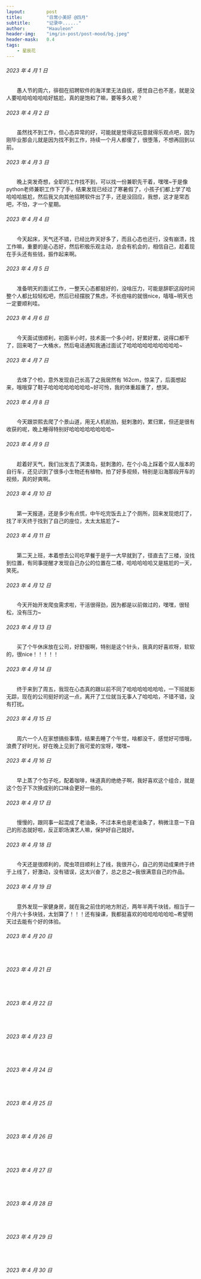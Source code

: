 ```yaml
---
layout:        post
title:         "日常小美好 @四月"
subtitle:      "记录中......"
author:        "Haauleon"
header-img:    "img/in-post/post-mood/bg.jpeg"
header-mask:   0.4
tags:
    - 星辰花
---
```


###### 2023 年 4 月 1 日
&emsp;&emsp;愚人节的周六，徘徊在招聘软件的海洋里无法自拔，感觉自己也不差，就是没人要哈哈哈哈哈哈好尴尬，真的是饱和了嘛，要等多久呢？

###### 2023 年 4 月 2 日
&emsp;&emsp;虽然找不到工作，但心态异常的好，可能就是觉得这玩意就得乐观点吧，因为刚毕业那会儿就是因为找不到工作，持续一个月人都傻了，很堕落，不想再回到以前。

###### 2023 年 4 月 3 日
&emsp;&emsp;晚上突发奇想，全职的工作找不到，可以找一份兼职先干着，嘿嘿~于是像python老师兼职工作下了手，结果发现已经过了寒暑假了，小孩子们都上学了哈哈哈哈尴尬，然后我又向其他招聘软件出了手，还是没回应，我想，这才是常态吧，不怕，才一个星期。

###### 2023 年 4 月 4 日
&emsp;&emsp;今天起床，天气还不错，已经比昨天好多了，而且心态也还行，没有崩溃，找工作嘛，重要的是心态好，然后积极乐观主动，总会有机会的，相信自己，趁着现在手头还有些钱，振作起来啊。

###### 2023 年 4 月 5 日
&emsp;&emsp;准备明天的面试工作，一整天心态都挺好的，没啥压力，可能是辞职这段时间整个人都比较轻松吧，然后已经摆脱了焦虑，不长痘啥的就很nice，嘻嘻~明天也一定要顺利哇。

###### 2023 年 4 月 6 日
&emsp;&emsp;今天面试很顺利，初面半小时，技术面一个多小时，好累好累，说得口都干了，回来喝了一大桶水，然后电话通知我通过面试了哈哈哈哈哈哈哈哈哈哈~

###### 2023 年 4 月 7 日
&emsp;&emsp;去体了个检，意外发现自己长高了之我居然有 162cm，惊呆了，后面想起来，哦哦穿了鞋子哈哈哈哈哈哈哈哈~好可怜，我的体重超重了，想哭。

###### 2023 年 4 月 8 日
&emsp;&emsp;今天跟崇熙去爬了个景山道，用无人机航拍，挺刺激的，累归累，但还是很有收获的呢，晚上睡得特别好哈哈哈哈哈哈哈哈~

###### 2023 年 4 月 9 日
&emsp;&emsp;趁着好天气，我们出发去了淇澳岛，挺刺激的，在个小岛上踩着个双人版本的自行车，还见识到了很多小生物还有植物，拍了好多视频，特别是沿海那段开车的视频，真的好爽啊。

###### 2023 年 4 月 10 日
&emsp;&emsp;第一天报道，还是多少有点慌，中午吃完饭去上了个厕所，回来发现熄灯了，找了半天终于找到了自己的座位，太太太尴尬了~

###### 2023 年 4 月 11 日
&emsp;&emsp;第二天上班，本着想去公司吃早餐于是乎一大早就到了，径直去了三楼，没找到位置，有同事提醒才发现自己办公的位置在二楼，哈哈哈哈哈又是尴尬的一天，笑死。

###### 2023 年 4 月 12 日
&emsp;&emsp;今天开始开发爬虫需求啦，干活很得劲，因为都是以前做过的，嘿嘿，很轻松，没有压力~

###### 2023 年 4 月 13 日
&emsp;&emsp;买了个午休床放在公司，好舒服啊，特别是这个针头，我真的好喜欢呀，软软的，很nice！！！！！

###### 2023 年 4 月 14 日
&emsp;&emsp;终于来到了周五，我现在心态真的跟以前不同了哈哈哈哈哈哈哈，一下班就影无踪，现在的公司挺好的这一点，离开了工位就当无事人了哈哈哈，不错不错，没有打扰。

###### 2023 年 4 月 15 日
&emsp;&emsp;周六一个人在家想搞些事情，结果去睡了个午觉，啥都没干，感觉好可惜哦，浪费了好时光，好在晚上见到了我可爱的宝呀，嘿嘿~

###### 2023 年 4 月 16 日
&emsp;&emsp;早上蒸了个包子吃，配着咖啡，味道真的绝绝子啊，我好喜欢这个组合，就是这个包子下次换成别的口味会更好一些的。

###### 2023 年 4 月 17 日
&emsp;&emsp;慢慢的，跟同事一起混成了老油条，不过本来也是老油条了，稍微注意一下自己的形态就好啦，反正职场演艺人嘛，保护好自己就好。

###### 2023 年 4 月 18 日
&emsp;&emsp;今天还是很顺利的，爬虫项目顺利上了线，我很开心，自己的劳动成果终于终于上线了，好激动，没有错误，这太兴奋了，总之总之~我很满意自己的作品。

###### 2023 年 4 月 19 日
&emsp;&emsp;意外发现一家健身房，就在我之前住的地方附近，两年半两千块钱，相当于一个月六十多块钱，太划算了！！！还有操课，我都挺喜欢的哈哈哈哈哈哈~希望明天过去能有个好的体验。

###### 2023 年 4 月 20 日
&emsp;&emsp;

###### 2023 年 4 月 21 日
&emsp;&emsp;

###### 2023 年 4 月 22 日
&emsp;&emsp;

###### 2023 年 4 月 23 日
&emsp;&emsp;

###### 2023 年 4 月 24 日
&emsp;&emsp;

###### 2023 年 4 月 25 日
&emsp;&emsp;

###### 2023 年 4 月 26 日
&emsp;&emsp;

###### 2023 年 4 月 27 日
&emsp;&emsp;

###### 2023 年 4 月 28 日
&emsp;&emsp;

###### 2023 年 4 月 29 日
&emsp;&emsp;

###### 2023 年 4 月 30 日
&emsp;&emsp;